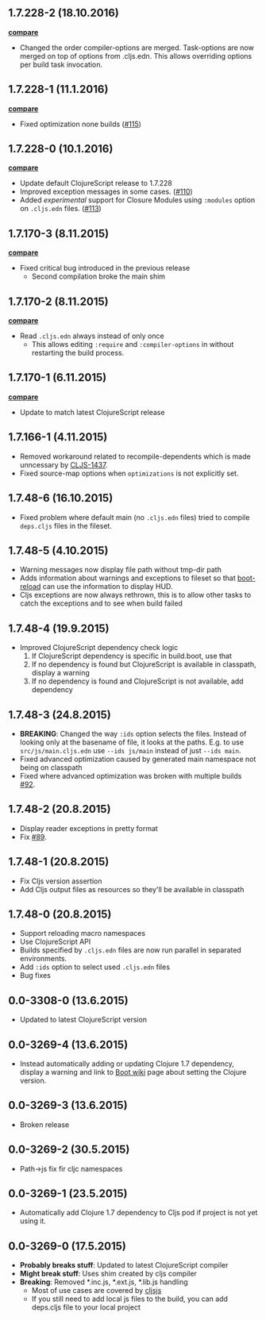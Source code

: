 ## 1.7.228-2 (18.10.2016)

**[compare](https://github.com/adzerk-oss/boot-cljs/compare/1.7.228-1...1.7.228-2)**

- Changed the order compiler-options are merged. Task-options are now merged on top of
options from .cljs.edn. This allows overriding options per build task invocation.

## 1.7.228-1 (11.1.2016)

**[compare](https://github.com/adzerk-oss/boot-cljs/compare/1.7.228-0...1.7.228-1)**

- Fixed optimization none builds ([#115](https://github.com/adzerk-oss/boot-cljs/pull/115))

## 1.7.228-0 (10.1.2016)

**[compare](https://github.com/adzerk-oss/boot-cljs/compare/1.7.170-3...1.7.228-0)**

- Update default ClojureScript release to 1.7.228
- Improved exception messages in some cases. ([#110](https://github.com/adzerk-oss/boot-cljs/issues/110))
- Added *experimental* support for Closure Modules using `:modules` option on
`.cljs.edn` files. ([#113](https://github.com/adzerk-oss/boot-cljs/issues/113))

## 1.7.170-3 (8.11.2015)

**[compare](https://github.com/adzerk-oss/boot-cljs/compare/1.7.170-2...1.7.170-3)**

- Fixed critical bug introduced in the previous release
    - Second compilation broke the main shim

## 1.7.170-2 (8.11.2015)

**[compare](https://github.com/adzerk-oss/boot-cljs/compare/1.7.170-1...1.7.170-2)**

- Read `.cljs.edn` always instead of only once
    - This allows editing `:require` and `:compiler-options` in without
    restarting the build process.

## 1.7.170-1 (6.11.2015)

**[compare](https://github.com/adzerk-oss/boot-cljs/compare/1.7.166-1...1.7.170-1)**

- Update to match latest ClojureScript release

## 1.7.166-1 (4.11.2015)

- Removed workaround related to recompile-dependents which is made unncessary
by [CLJS-1437](https://github.com/clojure/clojurescript/commit/409d1eca4fcf776be1f7b28f759d6f36f7a83ec8).
- Fixed source-map options when `optimizations` is not explicitly set.

## 1.7.48-6 (16.10.2015)

- Fixed problem where default main (no `.cljs.edn` files) tried to compile
`deps.cljs` files in the fileset.

## 1.7.48-5 (4.10.2015)

- Warning messages now display file path without tmp-dir path
- Adds information about warnings and exceptions to fileset so that
[boot-reload](https://github.com/adzerk-oss/boot-reload) can use the
information to display HUD.
- Cljs exceptions are now always rethrown, this is to allow other tasks to
catch the exceptions and to see when build failed

## 1.7.48-4 (19.9.2015)

- Improved ClojureScript dependency check logic
    1. If ClojureScript dependency is specific in build.boot, use that
    2. If no dependency is found but ClojureScript is available in classpath,
    display a warning
    3. If no dependency is found and ClojureScript is not available, add dependency

## 1.7.48-3 (24.8.2015)

- **BREAKING**: Changed the way `:ids` option selects the files. Instead of looking only at the basename of file, it looks at the paths. E.g. to use `src/js/main.cljs.edn` use `--ids js/main` instead of just `--ids main`.
- Fixed advanced optimization caused by generated main namespace not being on
classpath
- Fixed where advanced optimization was broken with multiple builds
[#92](https://github.com/adzerk-oss/boot-cljs/pull/92).

## 1.7.48-2 (20.8.2015)

- Display reader exceptions in pretty format
- Fix [#89](https://github.com/adzerk-oss/boot-cljs/issues/89).

## 1.7.48-1 (20.8.2015)

- Fix Cljs version assertion
- Add Cljs output files as resources so they'll be available in classpath

## 1.7.48-0 (20.8.2015)

- Support reloading macro namespaces
- Use ClojureScript API
- Builds specified by `.cljs.edn` files are now run parallel in separated
environments.
- Add `:ids` option to select used `.cljs.edn` files
- Bug fixes

## 0.0-3308-0 (13.6.2015)

- Updated to latest ClojureScript version

## 0.0-3269-4 (13.6.2015)

- Instead automatically adding or updating Clojure 1.7 dependency,
display a warning and link to [Boot wiki](https://github.com/boot-clj/boot/wiki/Setting-Clojure-version)
page about setting the Clojure version.

## 0.0-3269-3 (13.6.2015)

- Broken release

## 0.0-3269-2 (30.5.2015)

- Path->js fix fir cljc namespaces

## 0.0-3269-1 (23.5.2015)

- Automatically add Clojure 1.7 dependency to Cljs pod if project
is not yet using it.

## 0.0-3269-0 (17.5.2015)

- **Probably breaks stuff**: Updated to latest ClojureScript compiler
- **Might break stuff**: Uses shim created by cljs compiler
- **Breaking**: Removed \*.inc.js, \*.ext.js, \*.lib.js handling
  - Most of use cases are covered by [cljsjs](http://cljsjs.github.io/)
  - If you still need to add local js files to the build, you can add deps.cljs
  file to your local project
